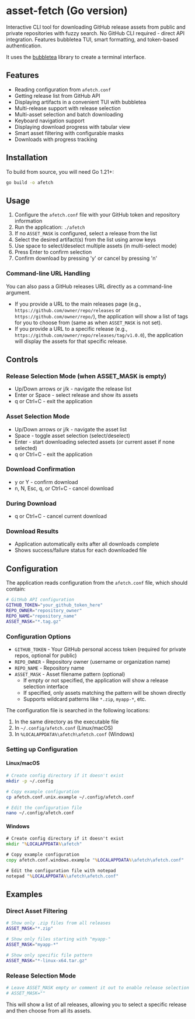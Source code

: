 # asset-fetch (Go version)

Interactive CLI tool for downloading GitHub release assets from public and private repositories with fuzzy search. No GitHub CLI required - direct API integration. Features bubbletea TUI, smart formatting, and token-based authentication.

It uses the [bubbletea](https://github.com/charmbracelet/bubbletea) library to create a terminal interface.

## Features

- Reading configuration from `afetch.conf`
- Getting release list from GitHub API
- Displaying artifacts in a convenient TUI with bubbletea
- Multi-release support with release selection
- Multi-asset selection and batch downloading
- Keyboard navigation support
- Displaying download progress with tabular view
- Smart asset filtering with configurable masks
- Downloads with progress tracking

## Installation

To build from source, you will need Go 1.21+:

```bash
go build -o afetch
```

## Usage

1. Configure the `afetch.conf` file with your GitHub token and repository information
2. Run the application: `./afetch`
3. If no `ASSET_MASK` is configured, select a release from the list
4. Select the desired artifact(s) from the list using arrow keys
5. Use space to select/deselect multiple assets (in multi-select mode)
6. Press Enter to confirm selection
7. Confirm download by pressing 'y' or cancel by pressing 'n'

### Command-line URL Handling

You can also pass a GitHub releases URL directly as a command-line argument.

- If you provide a URL to the main releases page (e.g., `https://github.com/owner/repo/releases` or `https://github.com/owner/repo/`), the application will show a list of tags for you to choose from (same as when `ASSET_MASK` is not set).
- If you provide a URL to a specific release (e.g., `https://github.com/owner/repo/releases/tag/v1.0.0`), the application will display the assets for that specific release.


## Controls

### Release Selection Mode (when ASSET_MASK is empty)
- Up/Down arrows or j/k - navigate the release list
- Enter or Space - select release and show its assets
- q or Ctrl+C - exit the application

### Asset Selection Mode
- Up/Down arrows or j/k - navigate the asset list
- Space - toggle asset selection (select/deselect)
- Enter - start downloading selected assets (or current asset if none selected)
- q or Ctrl+C - exit the application

### Download Confirmation
- y or Y - confirm download
- n, N, Esc, q, or Ctrl+C - cancel download

### During Download
- q or Ctrl+C - cancel current download

### Download Results
- Application automatically exits after all downloads complete
- Shows success/failure status for each downloaded file

## Configuration

The application reads configuration from the `afetch.conf` file, which should contain:

```bash
# GitHub API configuration
GITHUB_TOKEN="your_github_token_here"
REPO_OWNER="repository_owner"
REPO_NAME="repository_name"
ASSET_MASK="*.tag.gz"
```

### Configuration Options

- `GITHUB_TOKEN` - Your GitHub personal access token (required for private repos, optional for public)
- `REPO_OWNER` - Repository owner (username or organization name)
- `REPO_NAME` - Repository name
- `ASSET_MASK` - Asset filename pattern (optional)
  - If empty or not specified, the application will show a release selection interface
  - If specified, only assets matching the pattern will be shown directly
  - Supports wildcard patterns like `*.zip`, `myapp-*`, etc.

The configuration file is searched in the following locations:
1. In the same directory as the executable file
2. In `~/.config/afetch.conf` (Linux/macOS)
3. In `%LOCALAPPDATA%\afetch\afetch.conf` (Windows)

### Setting up Configuration

#### Linux/macOS
```bash
# Create config directory if it doesn't exist
mkdir -p ~/.config

# Copy example configuration
cp afetch.conf.unix.example ~/.config/afetch.conf

# Edit the configuration file
nano ~/.config/afetch.conf
```

#### Windows
```cmd
# Create config directory if it doesn't exist
mkdir "%LOCALAPPDATA%\afetch"

# Copy example configuration
copy afetch.conf.windows.example "%LOCALAPPDATA%\afetch\afetch.conf"

# Edit the configuration file with notepad
notepad "%LOCALAPPDATA%\afetch\afetch.conf"
```

## Examples

### Direct Asset Filtering
```bash
# Show only .zip files from all releases
ASSET_MASK="*.zip"

# Show only files starting with "myapp-"
ASSET_MASK="myapp-*"

# Show only specific file pattern
ASSET_MASK="*-linux-x64.tar.gz"
```

### Release Selection Mode
```bash
# Leave ASSET_MASK empty or comment it out to enable release selection
# ASSET_MASK=""
```

This will show a list of all releases, allowing you to select a specific release and then choose from all its assets.
